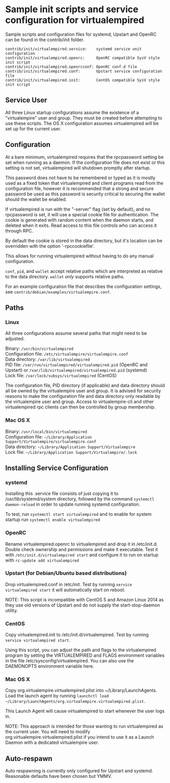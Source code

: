 Sample init scripts and service configuration for virtualempired
==========================================================

Sample scripts and configuration files for systemd, Upstart and OpenRC
can be found in the contrib/init folder.

    contrib/init/virtualempired.service:    systemd service unit configuration
    contrib/init/virtualempired.openrc:     OpenRC compatible SysV style init script
    contrib/init/virtualempired.openrcconf: OpenRC conf.d file
    contrib/init/virtualempired.conf:       Upstart service configuration file
    contrib/init/virtualempired.init:       CentOS compatible SysV style init script

Service User
---------------------------------

All three Linux startup configurations assume the existence of a "virtualempire" user
and group.  They must be created before attempting to use these scripts.
The OS X configuration assumes virtualempired will be set up for the current user.

Configuration
---------------------------------

At a bare minimum, virtualempired requires that the rpcpassword setting be set
when running as a daemon.  If the configuration file does not exist or this
setting is not set, virtualempired will shutdown promptly after startup.

This password does not have to be remembered or typed as it is mostly used
as a fixed token that virtualempired and client programs read from the configuration
file, however it is recommended that a strong and secure password be used
as this password is security critical to securing the wallet should the
wallet be enabled.

If virtualempired is run with the "-server" flag (set by default), and no rpcpassword is set,
it will use a special cookie file for authentication. The cookie is generated with random
content when the daemon starts, and deleted when it exits. Read access to this file
controls who can access it through RPC.

By default the cookie is stored in the data directory, but it's location can be overridden
with the option '-rpccookiefile'.

This allows for running virtualempired without having to do any manual configuration.

`conf`, `pid`, and `wallet` accept relative paths which are interpreted as
relative to the data directory. `wallet` *only* supports relative paths.

For an example configuration file that describes the configuration settings,
see `contrib/debian/examples/virtualempire.conf`.

Paths
---------------------------------

### Linux

All three configurations assume several paths that might need to be adjusted.

Binary:              `/usr/bin/virtualempired`  
Configuration file:  `/etc/virtualempire/virtualempire.conf`  
Data directory:      `/var/lib/virtualempired`  
PID file:            `/var/run/virtualempired/virtualempired.pid` (OpenRC and Upstart) or `/var/lib/virtualempired/virtualempired.pid` (systemd)  
Lock file:           `/var/lock/subsys/virtualempired` (CentOS)  

The configuration file, PID directory (if applicable) and data directory
should all be owned by the virtualempire user and group.  It is advised for security
reasons to make the configuration file and data directory only readable by the
virtualempire user and group.  Access to virtualempire-cli and other virtualempired rpc clients
can then be controlled by group membership.

### Mac OS X

Binary:              `/usr/local/bin/virtualempired`  
Configuration file:  `~/Library/Application Support/Virtualempire/virtualempire.conf`  
Data directory:      `~/Library/Application Support/Virtualempire`  
Lock file:           `~/Library/Application Support/Virtualempire/.lock`  

Installing Service Configuration
-----------------------------------

### systemd

Installing this .service file consists of just copying it to
/usr/lib/systemd/system directory, followed by the command
`systemctl daemon-reload` in order to update running systemd configuration.

To test, run `systemctl start virtualempired` and to enable for system startup run
`systemctl enable virtualempired`

### OpenRC

Rename virtualempired.openrc to virtualempired and drop it in /etc/init.d.  Double
check ownership and permissions and make it executable.  Test it with
`/etc/init.d/virtualempired start` and configure it to run on startup with
`rc-update add virtualempired`

### Upstart (for Debian/Ubuntu based distributions)

Drop virtualempired.conf in /etc/init.  Test by running `service virtualempired start`
it will automatically start on reboot.

NOTE: This script is incompatible with CentOS 5 and Amazon Linux 2014 as they
use old versions of Upstart and do not supply the start-stop-daemon utility.

### CentOS

Copy virtualempired.init to /etc/init.d/virtualempired. Test by running `service virtualempired start`.

Using this script, you can adjust the path and flags to the virtualempired program by
setting the VIRTUALEMPIRED and FLAGS environment variables in the file
/etc/sysconfig/virtualempired. You can also use the DAEMONOPTS environment variable here.

### Mac OS X

Copy org.virtualempire.virtualempired.plist into ~/Library/LaunchAgents. Load the launch agent by
running `launchctl load ~/Library/LaunchAgents/org.virtualempire.virtualempired.plist`.

This Launch Agent will cause virtualempired to start whenever the user logs in.

NOTE: This approach is intended for those wanting to run virtualempired as the current user.
You will need to modify org.virtualempire.virtualempired.plist if you intend to use it as a
Launch Daemon with a dedicated virtualempire user.

Auto-respawn
-----------------------------------

Auto respawning is currently only configured for Upstart and systemd.
Reasonable defaults have been chosen but YMMV.
